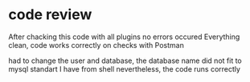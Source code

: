 # code review
After chacking this code with all plugins no errors occured
Everything clean, code works correctly on checks with Postman

had to change the user and database, the database name did not fit to mysql standart I have from shell
nevertheless, the code runs correctly
